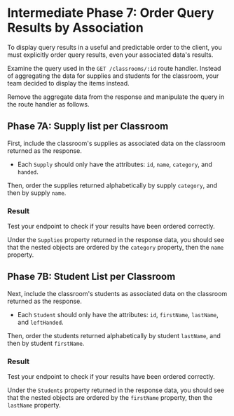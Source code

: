 # Intermediate Phase 7: Order Query Results by Association

To display query results in a useful and predictable order to the client, you
must explicitly order query results, even your associated data's results.

Examine the query used in the `GET /classrooms/:id` route handler. Instead of
aggregating the data for supplies and students for the classroom, your team
decided to display the items instead. 

Remove the aggregate data from the response and manipulate the query in the
route handler as follows.

## Phase 7A: Supply list per Classroom

First, include the classroom's supplies as associated data on the classroom
returned as the response.

- Each `Supply` should only have the attributes: `id`, `name`, `category`,
and `handed`.

Then, order the supplies returned alphabetically by supply `category`, and then
by supply `name`.

### Result

Test your endpoint to check if your results have been ordered correctly.

Under the `Supplies` property returned in the response data, you should see that
the nested objects are ordered by the `category` property, then the `name`
property.

## Phase 7B: Student List per Classroom

Next, include the classroom's students as associated data on the classroom
returned as the response.

- Each `Student` should only have the attributes: `id`, `firstName`,
`lastName`, and `leftHanded`.

Then, order the students returned alphabetically by student `lastName`, and then
by student `firstName`.

### Result

Test your endpoint to check if your results have been ordered correctly.

Under the `Students` property returned in the response data, you should see that
the nested objects are ordered by the `firstName` property, then the `lastName`
property.
